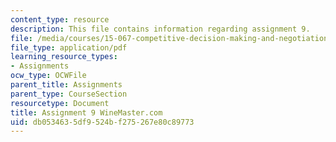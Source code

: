 ```yaml
---
content_type: resource
description: This file contains information regarding assignment 9.
file: /media/courses/15-067-competitive-decision-making-and-negotiation-spring-2011/db0534635df9524bf275267e80c89773_MIT15_067S11_assgn09.pdf
file_type: application/pdf
learning_resource_types:
- Assignments
ocw_type: OCWFile
parent_title: Assignments
parent_type: CourseSection
resourcetype: Document
title: Assignment 9 WineMaster.com
uid: db053463-5df9-524b-f275-267e80c89773
---
```

